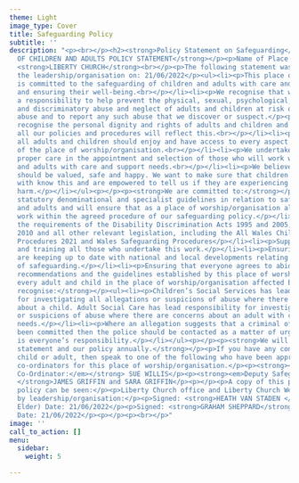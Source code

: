 ```yaml
---
theme: Light
image_type: Cover
title: Safeguarding Policy
subtitle: ''
description: "<p><br></p><h2><strong>Policy Statement on Safeguarding</strong></h2><p><strong>PROTECTION
  OF CHILDREN AND ADULTS POLICY STATEMENT</strong></p><p>Name of Place of worship/organisation:
  <strong>LIBERTY CHURCH</strong><br></p><p>The following statement was agreed by
  the leadership/organisation on: 21/06/2022</p><ul><li><p>This place of worship/organisation
  is committed to the safeguarding of children and adults with care and support needs
  and ensuring their well-being.<br></p></li><li><p>We recognise that we all have
  a responsibility to help prevent the physical, sexual, psychological, financial
  and discriminatory abuse and neglect of adults and children at risk of harm and
  abuse and to report any such abuse that we discover or suspect.</p><p></p></li><li><p>We
  recognise the personal dignity and rights of adults and children and will ensure
  all our policies and procedures will reflect this.<br></p></li><li><p>We believe
  all adults and children should enjoy and have access to every aspect of the life
  of the place of worship/organisation.<br></p></li><li><p>We undertake to exercise
  proper care in the appointment and selection of those who will work with children
  and adults with care and support needs.<br></p></li><li><p>We believe every child
  should be valued, safe and happy. We want to make sure that children we have contact
  with know this and are empowered to tell us if they are experiencing significant
  harm.</p></li></ul><p></p><p><strong>We are committed to:</strong></p><ul><li><p>Following
  statutory denominational and specialist guidelines in relation to safeguarding children
  and adults and will ensure that as a place of worship/organisation all workers will
  work within the agreed procedure of our safeguarding policy.</p></li><li><p>Implementing
  the requirements of the Disability Discrimination Acts 1995 and 2005, Equality Act
  2010 and all other relevant legislation, including the All Wales Child Protection
  Procedures 2021 and Wales Safeguarding Procedures</p></li><li><p>Supporting, resourcing
  and training all those who undertake this work.</p></li><li><p>Ensuring that we
  are keeping up to date with national and local developments relating to all aspects
  of safeguarding.</p></li><li><p>Ensuring that everyone agrees to abide by these
  recommendations and the guidelines established by this place of worship/organisation.</p></li><li><p>Supporting
  every adult and child in the place of worship/organisation affected by abuse.</p><p><br></p></li></ul><p><strong>We
  recognise:</strong></p><ul><li><p>Children’s Social Services has lead responsibility
  for investigating all allegations or suspicions of abuse where there are concerns
  about a child. Adult Social Care has lead responsibility for investigating all allegations
  or suspicions of abuse where there are concerns about an adult with care and support
  needs.</p></li><li><p>Where an allegation suggests that a criminal offence may have
  been committed then the police should be contacted as a matter of urgency.</p></li><li><p>Safeguarding
  is everyone’s responsibility.</p></li></ul><p></p><p><strong>We will review this
  statement and our policy annually.</strong></p><p>If you have any concerns for a
  child or adult, then speak to one of the following who have been approved as safeguarding
  co-ordinators for this place of worship/organisation.</p><p><strong><em>Safeguarding
  Co-Ordinator:</em></strong> SUE WILLIS</p><p><strong><em>Deputy Safeguarding Co-Ordinators</em></strong>:<strong>
  </strong>JAMES GRIFFIN and SARA GRIFFIN</p><p></p><p>A copy of this place of worship’s/organisation’s
  policy can be seen:</p><p>Liberty Church office and Liberty Church Website</p><p><br></p><p>Signed
  by leadership/organisation:</p><p>Signed: <strong>HEATH VAN STADEN </strong>(Lead
  Elder) Date: 21/06/2022</p><p>Signed: <strong>GRAHAM SHEPPARD</strong> (Trustee)
  Date: 21/06/2022</p><p></p><p><br></p>"
image: ''
call_to_action: []
menu:
  sidebar:
    weight: 5

---
```

